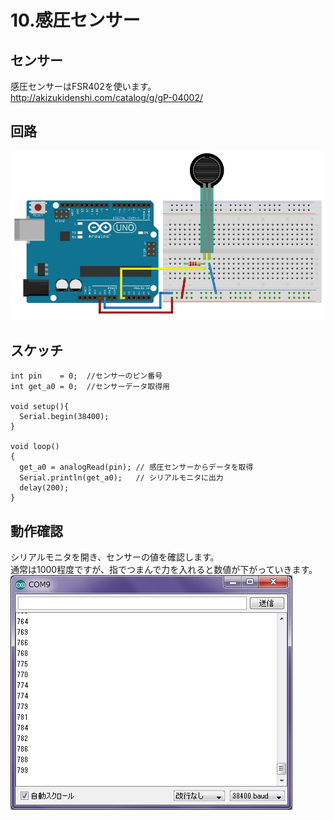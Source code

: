 # 10.感圧センサー

## センサー


感圧センサーはFSR402を使います。
<br>
http://akizukidenshi.com/catalog/g/gP-04002/

## 回路

![](pressure2.jpg)


## スケッチ

```
int pin    = 0;  //センサーのピン番号
int get_a0 = 0;  //センサーデータ取得用

void setup(){
  Serial.begin(38400);
}

void loop()                     
{
  get_a0 = analogRead(pin); // 感圧センサーからデータを取得
  Serial.println(get_a0);   // シリアルモニタに出力
  delay(200);
}
```

## 動作確認
シリアルモニタを開き、センサーの値を確認します。
<br>
通常は1000程度ですが、指でつまんで力を入れると数値が下がっていきます。
<br>
![](pressure3.jpg)
